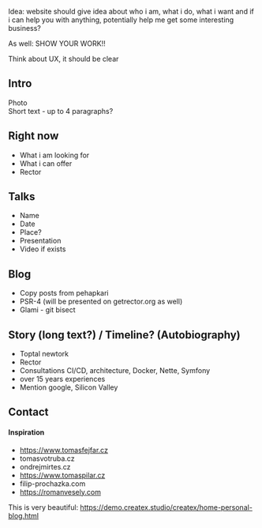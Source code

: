 Idea: website should give idea about who i am, what i do, what i want and if i can help you with anything, potentially help me get some interesting business?

As well: SHOW YOUR WORK!!

Think about UX, it should be clear

## Intro
Photo  
Short text - up to 4 paragraphs?
 
## Right now
- What i am looking for
- What i can offer
- Rector

## Talks
- Name
- Date
- Place?
- Presentation
- Video if exists 

## Blog
- Copy posts from pehapkari
- PSR-4 (will be presented on getrector.org as well)
- Glami - git bisect

## Story (long text?) / Timeline? (Autobiography)
- Toptal newtork
- Rector
- Consultations CI/CD, architecture, Docker, Nette, Symfony
- over 15 years experiences
- Mention google, Silicon Valley

## Contact

#### Inspiration
- https://www.tomasfejfar.cz
- tomasvotruba.cz
- ondrejmirtes.cz
- https://www.tomaspilar.cz
- filip-prochazka.com
- https://romanvesely.com

This is very beautiful: https://demo.createx.studio/createx/home-personal-blog.html